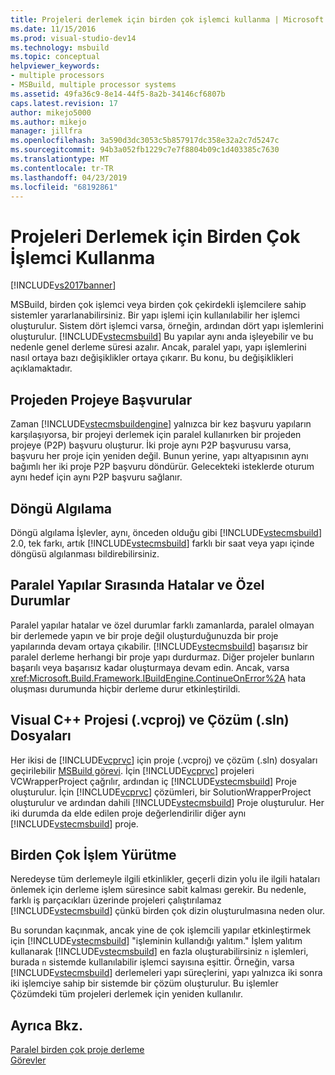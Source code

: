 ```yaml
---
title: Projeleri derlemek için birden çok işlemci kullanma | Microsoft Docs
ms.date: 11/15/2016
ms.prod: visual-studio-dev14
ms.technology: msbuild
ms.topic: conceptual
helpviewer_keywords:
- multiple processors
- MSBuild, multiple processor systems
ms.assetid: 49fa36c9-8e14-44f5-8a2b-34146cf6807b
caps.latest.revision: 17
author: mikejo5000
ms.author: mikejo
manager: jillfra
ms.openlocfilehash: 3a590d3dc3053c5b857917dc358e32a2c7d5247c
ms.sourcegitcommit: 94b3a052fb1229c7e7f8804b09c1d403385c7630
ms.translationtype: MT
ms.contentlocale: tr-TR
ms.lasthandoff: 04/23/2019
ms.locfileid: "68192861"
---
```

# <a name="using-multiple-processors-to-build-projects"></a>Projeleri Derlemek için Birden Çok İşlemci Kullanma
[!INCLUDE[vs2017banner](../includes/vs2017banner.md)]

MSBuild, birden çok işlemci veya birden çok çekirdekli işlemcilere sahip sistemler yararlanabilirsiniz. Bir yapı işlemi için kullanılabilir her işlemci oluşturulur. Sistem dört işlemci varsa, örneğin, ardından dört yapı işlemlerini oluşturulur. [!INCLUDE[vstecmsbuild](../includes/vstecmsbuild-md.md)] Bu yapılar aynı anda işleyebilir ve bu nedenle genel derleme süresi azalır. Ancak, paralel yapı, yapı işlemlerini nasıl ortaya bazı değişiklikler ortaya çıkarır. Bu konu, bu değişiklikleri açıklamaktadır.  
  
## <a name="project-to-project-references"></a>Projeden Projeye Başvurular  
 Zaman [!INCLUDE[vstecmsbuildengine](../includes/vstecmsbuildengine-md.md)] yalnızca bir kez başvuru yapıların karşılaşıyorsa, bir projeyi derlemek için paralel kullanırken bir projeden projeye (P2P) başvuru oluşturur. İki proje aynı P2P başvurusu varsa, başvuru her proje için yeniden değil. Bunun yerine, yapı altyapısının aynı bağımlı her iki proje P2P başvuru döndürür. Gelecekteki isteklerde oturum aynı hedef için aynı P2P başvuru sağlanır.  
  
## <a name="cycle-detection"></a>Döngü Algılama  
 Döngü algılama İşlevler, aynı, önceden olduğu gibi [!INCLUDE[vstecmsbuild](../includes/vstecmsbuild-md.md)] 2.0, tek farkı, artık [!INCLUDE[vstecmsbuild](../includes/vstecmsbuild-md.md)] farklı bir saat veya yapı içinde döngüsü algılanması bildirebilirsiniz.  
  
## <a name="errors-and-exceptions-during-parallel-builds"></a>Paralel Yapılar Sırasında Hatalar ve Özel Durumlar  
 Paralel yapılar hatalar ve özel durumlar farklı zamanlarda, paralel olmayan bir derlemede yapın ve bir proje değil oluşturduğunuzda bir proje yapılarında devam ortaya çıkabilir. [!INCLUDE[vstecmsbuild](../includes/vstecmsbuild-md.md)] başarısız bir paralel derleme herhangi bir proje yapı durdurmaz. Diğer projeler bunların başarılı veya başarısız kadar oluşturmaya devam edin. Ancak, varsa <xref:Microsoft.Build.Framework.IBuildEngine.ContinueOnError%2A> hata oluşması durumunda hiçbir derleme durur etkinleştirildi.  
  
## <a name="visual-c-project-vcproj-and-solution-sln-files"></a>Visual C++ Projesi (.vcproj) ve Çözüm (.sln) Dosyaları  
 Her ikisi de [!INCLUDE[vcprvc](../includes/vcprvc-md.md)] için proje (.vcproj) ve çözüm (.sln) dosyaları geçirilebilir [MSBuild görevi](../msbuild/msbuild-task.md). İçin [!INCLUDE[vcprvc](../includes/vcprvc-md.md)] projeleri VCWrapperProject çağrılır, ardından iç [!INCLUDE[vstecmsbuild](../includes/vstecmsbuild-md.md)] Proje oluşturulur. İçin [!INCLUDE[vcprvc](../includes/vcprvc-md.md)] çözümleri, bir SolutionWrapperProject oluşturulur ve ardından dahili [!INCLUDE[vstecmsbuild](../includes/vstecmsbuild-md.md)] Proje oluşturulur. Her iki durumda da elde edilen proje değerlendirilir diğer aynı [!INCLUDE[vstecmsbuild](../includes/vstecmsbuild-md.md)] proje.  
  
## <a name="multi-process-execution"></a>Birden Çok İşlem Yürütme  
 Neredeyse tüm derlemeyle ilgili etkinlikler, geçerli dizin yolu ile ilgili hataları önlemek için derleme işlem süresince sabit kalması gerekir. Bu nedenle, farklı iş parçacıkları üzerinde projeleri çalıştırılamaz [!INCLUDE[vstecmsbuild](../includes/vstecmsbuild-md.md)] çünkü birden çok dizin oluşturulmasına neden olur.  
  
 Bu sorundan kaçınmak, ancak yine de çok işlemcili yapılar etkinleştirmek için [!INCLUDE[vstecmsbuild](../includes/vstecmsbuild-md.md)] "işleminin kullandığı yalıtım." İşlem yalıtım kullanarak [!INCLUDE[vstecmsbuild](../includes/vstecmsbuild-md.md)] en fazla oluşturabilirsiniz `n` işlemleri, burada `n` sistemde kullanılabilir işlemci sayısına eşittir. Örneğin, varsa [!INCLUDE[vstecmsbuild](../includes/vstecmsbuild-md.md)] derlemeleri yapı süreçlerini, yapı yalnızca iki sonra iki işlemciye sahip bir sistemde bir çözüm oluşturulur. Bu işlemler Çözümdeki tüm projeleri derlemek için yeniden kullanılır.  
  
## <a name="see-also"></a>Ayrıca Bkz.  
 [Paralel birden çok proje derleme](../msbuild/building-multiple-projects-in-parallel-with-msbuild.md)   
 [Görevler](../msbuild/msbuild-tasks.md)
